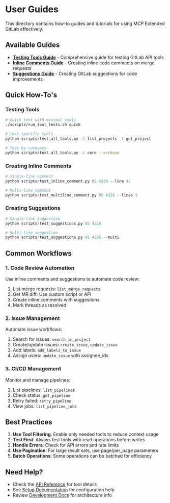 # User Guides

This directory contains how-to guides and tutorials for using MCP Extended GitLab effectively.

## Available Guides

- **[Testing Tools Guide](./TESTING_TOOLS.md)** - Comprehensive guide for testing GitLab API tools
- **[Inline Comments Guide](./INLINE_COMMENTS_GUIDE.md)** - Creating inline code comments on merge requests
- **[Suggestions Guide](./SUGGESTIONS_GUIDE.md)** - Creating GitLab suggestions for code improvements

## Quick How-To's

### Testing Tools

```bash
# Quick test with minimal tools
./scripts/run_tool_tests.sh quick

# Test specific tools
python scripts/test_all_tools.py -t list_projects -t get_project

# Test by category
python scripts/test_all_tools.py -c core --verbose
```

### Creating Inline Comments

```python
# Single-line comment
python scripts/test_inline_comment.py 85 4328 --line 42

# Multi-line comment  
python scripts/test_multiline_comment.py 85 4328 --lines 5
```

### Creating Suggestions

```python
# Single-line suggestion
python scripts/test_suggestions.py 85 4328

# Multi-line suggestion
python scripts/test_suggestions.py 85 4328 --multi
```

## Common Workflows

### 1. Code Review Automation

Use inline comments and suggestions to automate code review:

1. List merge requests: `list_merge_requests`
2. Get MR diff: Use custom script or API
3. Create inline comments with suggestions
4. Mark threads as resolved

### 2. Issue Management

Automate issue workflows:

1. Search for issues: `search_in_project`
2. Create/update issues: `create_issue`, `update_issue`
3. Add labels: `add_labels_to_issue`
4. Assign users: `update_issue` with assignee_ids

### 3. CI/CD Management

Monitor and manage pipelines:

1. List pipelines: `list_pipelines`
2. Check status: `get_pipeline`
3. Retry failed: `retry_pipeline`
4. View jobs: `list_pipeline_jobs`

## Best Practices

1. **Use Tool Filtering**: Enable only needed tools to reduce context usage
2. **Test First**: Always test tools with read operations before writes
3. **Handle Errors**: Check for API errors and rate limits
4. **Use Pagination**: For large result sets, use page/per_page parameters
5. **Batch Operations**: Some operations can be batched for efficiency

## Need Help?

- Check the [API Reference](../api/) for tool details
- See [Setup Documentation](../setup/) for configuration help
- Review [Development Docs](../development/) for architecture info
